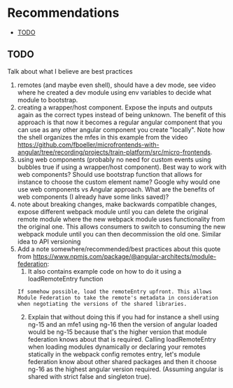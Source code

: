 # Recommendations

- [TODO](#todo)

## TODO

Talk about what I believe are best practices

1) remotes (and maybe even shell), should have a dev mode, see video where he created a dev module using env variables to decide what module to bootstrap. 
2) creating a wrapper/host component. Expose the inputs and outputs again as the correct types instead of being unknown. The benefit of this approach is that now it becomes a regular angular component that you can use as any other angular component you create "locally". Note how the shell organizes the mfes in this example from the video https://github.com/fboeller/microfrontends-with-angular/tree/recording/projects/train-platform/src/micro-frontends.
3) using web components (probably no need for custom events using bubbles true if using a wrapper/host component). Best way to work with web components? Should use bootstrap function that allows for instance to choose the custom element name? Google why would one use web components vs Angular approach. What are the benefits of web components (I already have some links saved)?
4) note about breaking changes, make backwards compatible changes, expose different webpack module until you can delete the original remote module where the new webpack module uses functionality from the original one. This allows consumers to switch to consuming the new webpack module until you can then decommission the old one. Similar idea to API versioning
5) Add a note somewhere/recommended/best practices about this quote from https://www.npmjs.com/package/@angular-architects/module-federation:
    1) It also contains example code on how to do it using a loadRemoteEntry function
    ```
    If somehow possible, load the remoteEntry upfront. This allows Module Federation to take the remote's metadata in consideration when negotiating the versions of the shared libraries.
    ```
    2) Explain that without doing this if you had for instance  a shell using ng-15 and an mfe1 using ng-16 then the version of angular loaded would be ng-15 because that's the higher version that module federation knows about that is required. Calling loadRemoteEntry when loading modules dynamically or declaring your remotes statically in the webpack config remotes entry, let's module federation know about other shared packages and then it choose ng-16 as the highest angular version required. (Assuming angular is shared with strict false and singleton true).